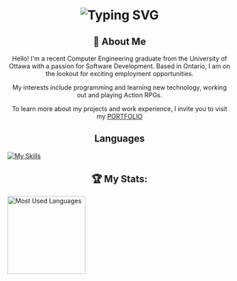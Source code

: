 <div align="center">
    <h1>
        <img src="https://readme-typing-svg.herokuapp.com?font=Jetbrains+mono&size=40&duration=3000&color=334155&center=true&vCenter=true&width=435&lines=Hey+I'm+Alex;This+is+my;Github+Profile;" alt="Typing SVG"/>
    </h1>
</div>

<div align="center">
    <h2>🚀 About Me</h2>
    <p>Hello! I'm a recent Computer Engineering graduate from the University of Ottawa with a passion for Software Development. Based in Ontario, I am on the lookout for exciting employment opportunities. </p>
    <p>My interests include programming and learning new technology, working out and playing Action RPGs. </p>
    <p>To learn more about my projects and work experience, I invite you to visit my <a href="https://www.alexsteeves.com/">PORTFOLIO</a> </p>
</div>



<div align="center">
    <h2>
        Languages
    </h2>


</div>

[![My Skills](https://skillicons.dev/icons?i=java,js,html,css,python,cpp,ts)](https://skillicons.dev)


  
<div align="center">
    <h2>
        🏆 My Stats:
    </h2>
</div> 

<p>
    <img height=175 alt="Most Used Languages" src="https://github-readme-stats.vercel.app/api/top-langs/?username=alexsteeves&layout=compact&theme=dark" />&nbsp;&nbsp;
</p>


